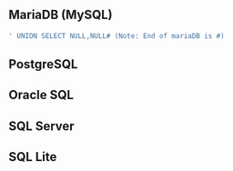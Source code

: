 ## MariaDB (MySQL)

```sql
' UNION SELECT NULL,NULL# (Note: End of mariaDB is #)
```

## PostgreSQL

## Oracle SQL

## SQL Server

## SQL Lite
